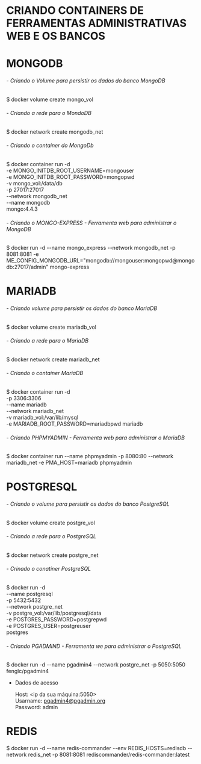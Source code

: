 # CRIANDO CONTAINERS DE FERRAMENTAS ADMINISTRATIVAS WEB E OS BANCOS

# MONGODB
###### - Criando o Volume para persistir os dados do banco MongoDB
$ docker volume create mongo_vol

###### - Criando a rede para o MondoDB
$ docker network create mongodb_net

###### - Criando o container do MongoDb
$ docker container run -d \
-e MONGO_INITDB_ROOT_USERNAME=mongouser \
-e MONGO_INITDB_ROOT_PASSWORD=mongopwd \
-v mongo_vol:/data/db \
-p 27017:27017 \
--network mongodb_net \
--name mongodb \
mongo:4.4.3

###### - Criando o MONGO-EXPRESS - Ferramenta web para administrar o MongoDB
$ docker run -d --name mongo_express --network mongodb_net -p 8081:8081 -e ME_CONFIG_MONGODB_URL="mongodb://mongouser:mongopwd@mongodb:27017/admin"  mongo-express

#
# MARIADB
###### - Criando volume para persistir os dados do banco MariaDB
$ docker volume create mariadb_vol

###### - Criando a rede para o MariaDB
$ docker network create mariadb_net

###### - Criando o container MariaDB
$ docker container run -d \
-p 3306:3306 \
--name mariadb \
--network mariadb_net \
-v mariadb_vol:/var/lib/mysql \
-e MARIADB_ROOT_PASSWORD=mariadbpwd mariadb

###### - Criando PHPMYADMIN - Ferramenta web para administrar o MariaDB
$ docker container run --name phpmyadmin -p 8080:80 --network mariadb_net -e PMA_HOST=mariadb phpmyadmin

# POSTGRESQL
###### - Criando o volume para persistir os dados do banco PostgreSQL
$ docker volume create postgre_vol

###### - Criando a rede para o PostgreSQL
$ docker network create postgre_net

###### - Crinado o conatiner PostgreSQL
$ docker run  -d \
--name postgresql \
-p 5432:5432 \
--network postgre_net \
-v postgre_vol:/var/lib/postgresql/data \
-e POSTGRES_PASSWORD=postgrepwd \
-e POSTGRES_USER=postgreuser \
 postgres

###### - Criando PGADMIND - Ferramenta we para administrar o PostgreSQL
$ docker run -d --name pgadmin4 --network postgre_net -p 5050:5050 fenglc/pgadmin4

- Dados de acesso

    Host: <ip da sua máquina:5050> \
    Usarname: pgadmin4@pgadmin.org \
    Password: admin


#
# REDIS
$ docker run -d --name redis-commander --env REDIS_HOSTS=redisdb --network redis_net -p 8081:8081 rediscommander/redis-commander:latest
